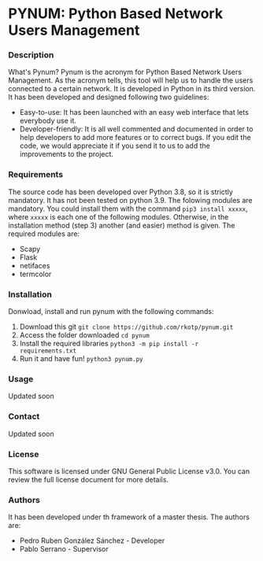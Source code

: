 # PYNUM: Python Based Network Users Management
### Description
What's Pynum? Pynum is the acronym for Python Based Network Users Management. As the acronym tells, this tool will help us to handle the users connected to a certain network. It is developed in Python in its third version. It has been developed and designed following two guidelines:
* Easy-to-use: It has been launched with an easy web interface that lets everybody use it.
* Developer-friendly: It is all well commented and documented in order to help developers to add more features or to correct bugs. If you edit the code, we would appreciate it if you send it to us to add the improvements to the project.
### Requirements
The source code has been developed over Python 3.8, so it is strictly mandatory. It has not been tested on python 3.9.
The folowing modules are mandatory. You could install them with the command `pip3 install xxxxx`, where `xxxxx` is each one of the following modules. Otherwise, in the installation method (step 3) another (and easier) method is given. The required modules are:
- Scapy
- Flask
- netifaces
- termcolor
### Installation
Donwload, install and run pynum with the following commands:
1. Download this git
`git clone https://github.com/rkotp/pynum.git`
2. Access the folder downloaded
`cd pynum`
3. Install the required libraries
`python3 -m pip install -r requirements.txt`
4. Run it and have fun!
`python3 pynum.py`
### Usage
Updated soon
### Contact
Updated soon
### License
This software is licensed under GNU General Public License v3.0. You can review the full license document for more  details.
### Authors
It has been developed under th framework of a master thesis. The authors are:
* Pedro Ruben González Sánchez - Developer
* Pablo Serrano - Supervisor

